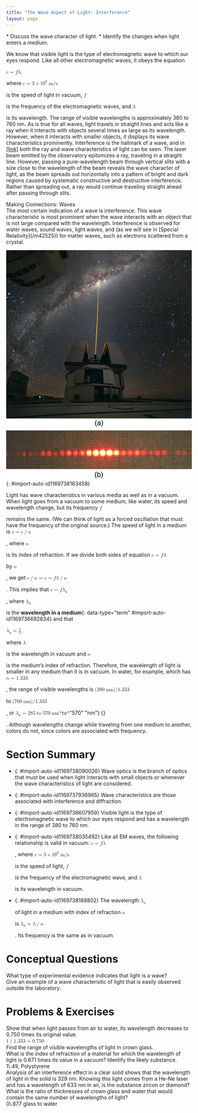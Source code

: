 ```yaml
---
title: "The Wave Aspect of Light: Interference"
layout: page
---
```



<div data-type="abstract" markdown="1">
* Discuss the wave character of light.
* Identify the changes when light enters a medium.

</div>

We know that visible light is the type of electromagnetic wave to which our eyes respond. Like all other electromagnetic waves, it obeys the equation

<div data-type="equation" id="eip-319">
<math xmlns="http://www.w3.org/1998/Math/MathML"> <semantics> <mrow> <mrow> <mrow> <mrow> <mi>c</mi> <mo stretchy="false">=</mo> <mi>f</mi> </mrow> <mi /> <mi>λ</mi> <mtext>,</mtext> </mrow> </mrow> <mrow /> </mrow> <annotation encoding="StarMath 5.0"> size 12{c=f`λ,} {}</annotation> </semantics> </math>
</div>

where <math xmlns="http://www.w3.org/1998/Math/MathML"><semantics><mrow><mrow><mrow><mrow><mi>c</mi><mo stretchy="false">=</mo><mrow><mn>3</mn><mo stretchy="false">×</mo><msup><mtext>10</mtext><mrow><mn>8</mn></mrow></msup></mrow></mrow><mspace width="0.25em" /><mtext>m/s</mtext></mrow></mrow><mrow /></mrow><annotation encoding="StarMath 5.0"> size 12{c=3 times "10" rSup { size 8{8} } `"m/s"} {}</annotation></semantics></math>

 is the speed of light in vacuum, <math xmlns="http://www.w3.org/1998/Math/MathML"><semantics><mrow><mrow><mi>f</mi></mrow><mrow /></mrow><annotation encoding="StarMath 5.0"> size 12{f} {}</annotation></semantics></math>

 is the frequency of the electromagnetic waves, and <math xmlns="http://www.w3.org/1998/Math/MathML"><semantics><mrow><mrow><mi>λ</mi></mrow><mrow /></mrow><annotation encoding="StarMath 5.0"> size 12{λ} {}</annotation></semantics></math>

 is its wavelength. The range of visible wavelengths is approximately 380 to 760 nm. As is true for all waves, light travels in straight lines and acts like a ray when it interacts with objects several times as large as its wavelength. However, when it interacts with smaller objects, it displays its wave characteristics prominently. Interference is the hallmark of a wave, and in [\[link\]](#import-auto-id1169738163458) both the ray and wave characteristics of light can be seen. The laser beam emitted by the observatory epitomizes a ray, traveling in a straight line. However, passing a pure-wavelength beam through vertical slits with a size close to the wavelength of the beam reveals the wave character of light, as the beam spreads out horizontally into a pattern of bright and dark regions caused by systematic constructive and destructive interference. Rather than spreading out, a ray would continue traveling straight ahead after passing through slits.

<div data-type="note" data-label="" markdown="1">
<div data-type="title">
Making Connections: Waves
</div>
The most certain indication of a wave is interference. This wave characteristic is most prominent when the wave interacts with an object that is not large compared with the wavelength. Interference is observed for water waves, sound waves, light waves, and (as we will see in [Special Relativity](/m42525)) for matter waves, such as electrons scattered from a crystal.

</div>

 ![Part a of the figure shows a thin bright orange laser beam emitted from an observatory traveling in a straight line up into a starry sky. Part b of the figure shows a horizontal pattern of orange red spots produced when a laser beam has passed through a grid of slits. The central spot is the brightest and the spots get dimmer as you move away from the center..](../resources/Figure_28_01_01a.jpg "(a) The laser beam emitted by an observatory acts like a ray, traveling in a straight line. This laser beam is from the Paranal Observatory of the European Southern Observatory. (credit: Yuri Beletsky, European Southern Observatory) (b) A laser beam passing through a grid of vertical slits produces an interference pattern&#x2014;characteristic of a wave. (credit: Shim'on and Slava Rybka, Wikimedia Commons)"){: #import-auto-id1169738163458}

Light has wave characteristics in various media as well as in a vacuum. When light goes from a vacuum to some medium, like water, its speed and wavelength change, but its frequency <math xmlns="http://www.w3.org/1998/Math/MathML"><semantics><mrow><mrow><mi>f</mi></mrow><mrow /></mrow><annotation encoding="StarMath 5.0"> size 12{f} {}</annotation></semantics></math>

 remains the same. (We can think of light as a forced oscillation that must have the frequency of the original source.) The speed of light in a medium is <math xmlns="http://www.w3.org/1998/Math/MathML"><semantics><mrow><mrow><mrow><mi>v</mi><mo stretchy="false">=</mo><mrow><mi>c</mi><mo stretchy="false">/</mo><mi>n</mi></mrow></mrow></mrow><mrow /></mrow><annotation encoding="StarMath 5.0"> size 12{v=c/n} {}</annotation></semantics></math>

, where <math xmlns="http://www.w3.org/1998/Math/MathML"><semantics><mrow><mrow><mi>n</mi></mrow><mrow /></mrow></semantics></math>

 is its index of refraction. If we divide both sides of equation <math xmlns="http://www.w3.org/1998/Math/MathML"><semantics><mrow><mrow><mrow><mrow><mi>c</mi><mo stretchy="false">=</mo><mi>f</mi></mrow><mi /><mi>λ</mi></mrow></mrow><mrow /></mrow><annotation encoding="StarMath 5.0"> size 12{c=f`λ} {}</annotation></semantics></math>

 by <math xmlns="http://www.w3.org/1998/Math/MathML"><semantics><mrow><mrow><mi>n</mi></mrow><mrow /></mrow><annotation encoding="StarMath 5.0"> size 12{n} {}</annotation></semantics></math>

, we get <math xmlns="http://www.w3.org/1998/Math/MathML"><semantics><mrow><mrow><mrow><mrow><mrow><mrow><mi>c</mi><mo stretchy="false">/</mo><mi>n</mi></mrow><mo stretchy="false">=</mo><mi>v</mi></mrow><mo stretchy="false">=</mo><mi>f</mi></mrow><mi /><mrow><mi>λ</mi><mo stretchy="false">/</mo><mi>n</mi></mrow></mrow></mrow><mrow /></mrow><annotation encoding="StarMath 5.0"> size 12{c/n=v=f`λ/n} {}</annotation></semantics></math>

. This implies that <math xmlns="http://www.w3.org/1998/Math/MathML"><semantics><mrow><mrow><mrow><mrow><mi>v</mi><mo stretchy="false">=</mo><mi>f</mi></mrow><mi /><msub><mi>λ</mi><mrow><mtext>n</mtext></mrow></msub></mrow></mrow><mrow /></mrow><annotation encoding="StarMath 5.0"> size 12{v=f`λ rSub { size 8{n} } } {}</annotation></semantics></math>

, where <math xmlns="http://www.w3.org/1998/Math/MathML"><semantics><mrow><mrow><msub><mi>λ</mi><mrow><mtext>n</mtext></mrow></msub></mrow><mrow /></mrow><annotation encoding="StarMath 5.0"> size 12{λ rSub { size 8{n} } } {}</annotation></semantics></math>

 is the **wavelength in a medium**{: data-type="term" #import-auto-id1169736692834} and that

<div data-type="equation" id="eip-272">
<math xmlns="http://www.w3.org/1998/Math/MathML"> <semantics> <mrow> <mrow> <mrow> <mrow> <msub> <mi>λ</mi> <mrow> <mtext>n</mtext> </mrow> </msub> <mo stretchy="false">=</mo> <mfrac> <mi>λ</mi> <mi>n</mi> </mfrac> </mrow> <mtext>,</mtext> </mrow> </mrow> <mrow /> </mrow> <annotation encoding="StarMath 5.0"> size 12{λ rSub { size 8{n} } = { {λ} over {n} } ,} {}</annotation> </semantics> </math>
</div>

where <math xmlns="http://www.w3.org/1998/Math/MathML"><semantics><mrow><mrow><mi>λ</mi></mrow><mrow /></mrow><annotation encoding="StarMath 5.0"> size 12{λ} {}</annotation></semantics></math>

 is the wavelength in vacuum and <math xmlns="http://www.w3.org/1998/Math/MathML"><semantics><mrow><mrow><mi>n</mi></mrow><mrow /></mrow><annotation encoding="StarMath 5.0"> size 12{n} {}</annotation></semantics></math>

 is the medium’s index of refraction. Therefore, the wavelength of light is smaller in any medium than it is in vacuum. In water, for example, which has <math xmlns="http://www.w3.org/1998/Math/MathML"><semantics><mrow><mrow><mrow><mrow><mi>n</mi><mo stretchy="false">=</mo><mn>1</mn></mrow><mtext>.</mtext><mtext>333</mtext></mrow></mrow><mrow /></mrow><annotation encoding="StarMath 5.0"> size 12{n=1 "." "333"} {}</annotation></semantics></math>

, the range of visible wavelengths is <math xmlns="http://www.w3.org/1998/Math/MathML"><semantics><mrow><mrow><mrow><mo stretchy="false">(</mo><mtext>380</mtext><mspace width="0.25em" /><mtext>nm</mtext><mo stretchy="false">)</mo><mtext>/1</mtext><mtext>.</mtext><mtext>333</mtext></mrow></mrow><mrow /></mrow><annotation encoding="StarMath 5.0"> size 12{ \( "380"`"nm" \) "/1" "." "333"} {}</annotation></semantics></math>

 to <math xmlns="http://www.w3.org/1998/Math/MathML"><semantics><mrow><mrow><mrow><mo stretchy="false">(</mo><mtext>760</mtext><mspace width="0.25em" /><mtext>nm</mtext><mo stretchy="false">)</mo><mtext>/1</mtext><mtext>.</mtext><mtext>333</mtext></mrow></mrow><mrow /></mrow><annotation encoding="StarMath 5.0"> size 12{ \( "760"`"nm" \) "/1" "." "333"} {}</annotation></semantics></math>

, or <math xmlns="http://www.w3.org/1998/Math/MathML"><semantics><mrow><mrow><mrow><mrow><msub><mi>λ</mi><mrow> <mtext>n</mtext></mrow></msub><mo stretchy="false">=</mo><mtext>285</mtext></mrow><mspace width="0.25em" /><mtext>to</mtext><mspace width="0.25em" /><mtext>570</mtext><mspace width="0.25em" /><mtext>nm</mtext></mrow></mrow><mrow /></mrow><annotation encoding="StarMath 5.0"> size 12{λ rSub { size 8{n} } ="285"`"to"`"570"`"nm"} {}</annotation></semantics></math>

. Although wavelengths change while traveling from one medium to another, colors do not, since colors are associated with frequency.

# Section Summary

* {: #import-auto-id1169738090026} Wave optics is the branch of optics that must be used when light interacts with small objects or whenever the wave characteristics of light are considered.
* {: #import-auto-id1169737936965} Wave characteristics are those associated with interference and diffraction.
* {: #import-auto-id1169736607959} Visible light is the type of electromagnetic wave to which our eyes respond and has a wavelength in the range of 380 to 760 nm.
* {: #import-auto-id1169738035492} Like all EM waves, the following relationship is valid in vacuum:
  <math xmlns="http://www.w3.org/1998/Math/MathML"><semantics><mrow><mrow><mrow><mrow><mi>c</mi><mo stretchy="false">=</mo><mi>f</mi></mrow><mi /><mi>λ</mi></mrow></mrow><mrow /></mrow><annotation encoding="StarMath 5.0"> size 12{c=f`λ} {}</annotation></semantics></math>
  
  , where
  <math xmlns="http://www.w3.org/1998/Math/MathML"><semantics><mrow><mrow><mrow><mrow><mi>c</mi><mo stretchy="false">=</mo><mrow><mn>3</mn><mo stretchy="false">×</mo><msup><mtext>10</mtext><mrow><mn>8</mn></mrow></msup></mrow></mrow><mspace width="0.25em" /><mtext>m/s</mtext></mrow></mrow><mrow /></mrow><annotation encoding="StarMath 5.0"> size 12{c=3 times "10" rSup { size 8{8} } `"m/s"} {}</annotation></semantics></math>
  
  is the speed of light,
  <math xmlns="http://www.w3.org/1998/Math/MathML"><semantics><mrow><mrow><mi>f</mi></mrow><mrow /></mrow><annotation encoding="StarMath 5.0"> size 12{f} {}</annotation></semantics></math>
  
  is the frequency of the electromagnetic wave, and
  <math xmlns="http://www.w3.org/1998/Math/MathML"><semantics><mrow><mrow><mi>λ</mi></mrow><mrow /></mrow><annotation encoding="StarMath 5.0"> size 12{λ} {}</annotation></semantics></math>
  
  is its wavelength in vacuum.
* {: #import-auto-id1169738188802} The wavelength
  <math xmlns="http://www.w3.org/1998/Math/MathML"><semantics><mrow><mrow><msub><mi>λ</mi><mrow> <mtext>n</mtext></mrow></msub></mrow><mrow /></mrow><annotation encoding="StarMath 5.0"> size 12{λ rSub { size 8{n} } } {}</annotation></semantics></math>
  
  of light in a medium with index of refraction
  <math xmlns="http://www.w3.org/1998/Math/MathML"><semantics><mrow><mrow><mi>n</mi></mrow><mrow /></mrow><annotation encoding="StarMath 5.0"> size 12{n} {}</annotation></semantics></math>
  
  is
  <math xmlns="http://www.w3.org/1998/Math/MathML"><semantics><mrow><mrow><mrow><msub><mi>λ</mi><mrow> <mtext>n</mtext></mrow></msub><mo stretchy="false">=</mo><mrow><mi>λ</mi><mo stretchy="false">/</mo><mi>n</mi></mrow></mrow></mrow><mrow /></mrow><annotation encoding="StarMath 5.0"> size 12{λ rSub { size 8{n} } =λ/n} {}</annotation></semantics></math>
  
  . Its frequency is the same as in vacuum.

# Conceptual Questions

<div data-type="exercise" data-label="conceptual-questions">
<div data-type="problem" markdown="1">
What type of experimental evidence indicates that light is a wave?

</div>
</div>

<div data-type="exercise" data-label="conceptual-questions">
<div data-type="problem" markdown="1">
Give an example of a wave characteristic of light that is easily observed outside the laboratory.

</div>
</div>

# Problems &amp; Exercises

<div data-type="exercise" data-label="problems-exercises">
<div data-type="problem" markdown="1">
Show that when light passes from air to water, its wavelength decreases to 0.750 times its original value.

</div>
<div data-type="solution" markdown="1">
<math xmlns="http://www.w3.org/1998/Math/MathML"> <semantics> <mrow> <mrow> <mrow> <mrow> <mn>1</mn> <mo stretchy="false">/</mo> <mn>1</mn> </mrow> <mtext>.</mtext> <mrow> <mtext>333</mtext> <mo stretchy="false">=</mo> <mn>0</mn> </mrow> <mtext>.</mtext> <mtext>750</mtext> </mrow> </mrow> <mrow /> </mrow> <annotation encoding="StarMath 5.0"> size 12{1/1 "." "333"=0 "." "750"} {}</annotation> </semantics> </math>

</div>
</div>

<div data-type="exercise" data-label="problems-exercises">
<div data-type="problem" markdown="1">
Find the range of visible wavelengths of light in crown glass.

</div>
</div>

<div data-type="exercise" data-label="problems-exercises">
<div data-type="problem" markdown="1">
What is the index of refraction of a material for which the wavelength of light is 0.671 times its value in a vacuum? Identify the likely substance.

</div>
<div data-type="solution" markdown="1">
1\.49, Polystyrene

</div>
</div>

<div data-type="exercise" data-label="problems-exercises">
<div data-type="problem" markdown="1">
Analysis of an interference effect in a clear solid shows that the wavelength of light in the solid is 329 nm. Knowing this light comes from a He-Ne laser and has a wavelength of 633 nm in air, is the substance zircon or diamond?

</div>
</div>

<div data-type="exercise" data-label="problems-exercises">
<div data-type="problem" markdown="1">
What is the ratio of thicknesses of crown glass and water that would contain the same number of wavelengths of light?

</div>
<div data-type="solution" markdown="1">
0\.877 glass to water

</div>
</div>

